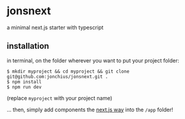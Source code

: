 # jonsnext

a minimal next.js starter with typescript

## installation

in terminal, on the folder wherever you want to put your project folder: 

```
$ mkdir myproject && cd myproject && git clone git@github.com:jonchius/jonsnext.git .
$ npm install
$ npm run dev
```

(replace `myproject` with your project name)

... then, simply add components the [next.js way](https://nextjs.org/docs/app/getting-started/project-structure) into the `/app` folder!